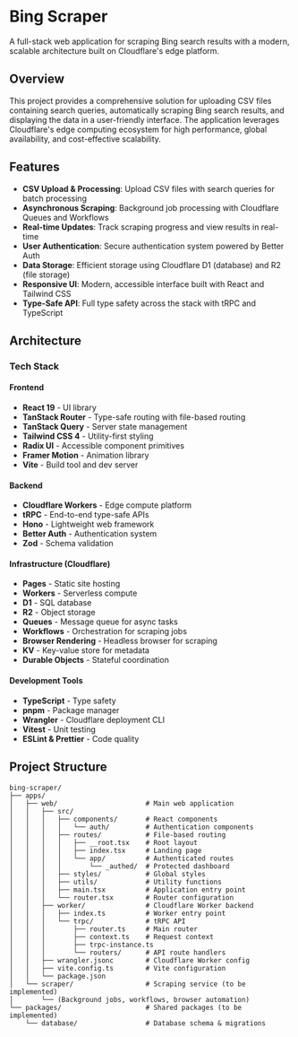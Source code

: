 # Bing Scraper

A full-stack web application for scraping Bing search results with a modern, scalable architecture built on Cloudflare's edge platform.

## Overview

This project provides a comprehensive solution for uploading CSV files containing search queries, automatically scraping Bing search results, and displaying the data in a user-friendly interface. The application leverages Cloudflare's edge computing ecosystem for high performance, global availability, and cost-effective scalability.

## Features

- **CSV Upload & Processing**: Upload CSV files with search queries for batch processing
- **Asynchronous Scraping**: Background job processing with Cloudflare Queues and Workflows
- **Real-time Updates**: Track scraping progress and view results in real-time
- **User Authentication**: Secure authentication system powered by Better Auth
- **Data Storage**: Efficient storage using Cloudflare D1 (database) and R2 (file storage)
- **Responsive UI**: Modern, accessible interface built with React and Tailwind CSS
- **Type-Safe API**: Full type safety across the stack with tRPC and TypeScript

## Architecture

### Tech Stack

#### Frontend
- **React 19** - UI library
- **TanStack Router** - Type-safe routing with file-based routing
- **TanStack Query** - Server state management
- **Tailwind CSS 4** - Utility-first styling
- **Radix UI** - Accessible component primitives
- **Framer Motion** - Animation library
- **Vite** - Build tool and dev server

#### Backend
- **Cloudflare Workers** - Edge compute platform
- **tRPC** - End-to-end type-safe APIs
- **Hono** - Lightweight web framework
- **Better Auth** - Authentication system
- **Zod** - Schema validation

#### Infrastructure (Cloudflare)
- **Pages** - Static site hosting
- **Workers** - Serverless compute
- **D1** - SQL database
- **R2** - Object storage
- **Queues** - Message queue for async tasks
- **Workflows** - Orchestration for scraping jobs
- **Browser Rendering** - Headless browser for scraping
- **KV** - Key-value store for metadata
- **Durable Objects** - Stateful coordination

#### Development Tools
- **TypeScript** - Type safety
- **pnpm** - Package manager
- **Wrangler** - Cloudflare deployment CLI
- **Vitest** - Unit testing
- **ESLint & Prettier** - Code quality

## Project Structure

```
bing-scraper/
├── apps/
│   ├── web/                      # Main web application
│   │   ├── src/
│   │   │   ├── components/       # React components
│   │   │   │   └── auth/         # Authentication components
│   │   │   ├── routes/           # File-based routing
│   │   │   │   ├── __root.tsx    # Root layout
│   │   │   │   ├── index.tsx     # Landing page
│   │   │   │   └── app/          # Authenticated routes
│   │   │   │       └── _authed/  # Protected dashboard
│   │   │   ├── styles/           # Global styles
│   │   │   ├── utils/            # Utility functions
│   │   │   ├── main.tsx          # Application entry point
│   │   │   └── router.tsx        # Router configuration
│   │   ├── worker/               # Cloudflare Worker backend
│   │   │   ├── index.ts          # Worker entry point
│   │   │   └── trpc/             # tRPC API
│   │   │       ├── router.ts     # Main router
│   │   │       ├── context.ts    # Request context
│   │   │       ├── trpc-instance.ts
│   │   │       └── routers/      # API route handlers
│   │   ├── wrangler.jsonc        # Cloudflare Worker config
│   │   ├── vite.config.ts        # Vite configuration
│   │   └── package.json
│   └── scraper/                  # Scraping service (to be implemented)
│       └── (Background jobs, workflows, browser automation)
└── packages/                     # Shared packages (to be implemented)
    └── database/                 # Database schema & migrations
```